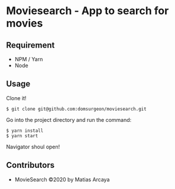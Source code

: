# Moviesearch - App to search for movies

## Requirement

- NPM / Yarn
- Node

## Usage

Clone it!

```
$ git clone git@github.com:domsurgeon/moviesearch.git
```

Go into the project directory and run the command:

```
$ yarn install
$ yarn start
```

Navigator shoul open!

## Contributors

- MovieSearch ©2020 by Matias Arcaya
